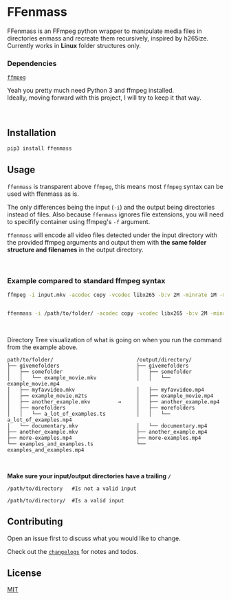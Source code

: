 # FFenmass

FFenmass is an FFmpeg python wrapper to manipulate media files in directories enmass and recreate them recursively, inspired by h265ize.
Currently works in **Linux** folder structures only.



### Dependencies
[`ffmpeg`](https://www.ffmpeg.org/)

Yeah you pretty much need Python 3 and ffmpeg installed.
<br>
Ideally, moving forward with this project, I will try to keep it that way.

<br>

## Installation
```bash
pip3 install ffenmass
```

## Usage



`ffenmass` is transparent above `ffmpeg`, this means most `ffmpeg` syntax can be used with ffenmass as is.


The only differences being the input (`-i`) and the output being directories instead of files.
Also because `ffenmass` ignores file extensions, you will need to specifify container using ffmpeg's `-f` argument.


`ffenmass` will encode all video files detected under the input directory with the provided ffmpeg arguments and output them with **the same folder structure and filenames** in the output directory.

<br>

### Example compared to standard ffmpeg syntax
```bash
ffmpeg -i input.mkv -acodec copy -vcodec libx265 -b:v 2M -minrate 1M -maxrate 3M -preset medium out.mp4


ffenmass -i /path/to/folder/ -acodec copy -vcodec libx265 -b:v 2M -minrate 1M -maxrate 3M -preset medium -f mp4 /output/directory/
```
<br>

Directory Tree visualization of what is going on when you run the command from the example above.
```
path/to/folder/                           /output/directory/
├── givemefolders                         ├── givemefolders      
│   ├── somefolder                        │   ├── somefolder
│   │   └── example_movie.mkv             │   │   └── example_movie.mp4
│   ├── myfavvideo.mkv                    │   ├── myfavvideo.mp4  
│   ├── example_movie.m2ts                │   ├── example_movie.mp4
│   ├── another_example.mkv         →     │   ├── another_example.mp4
│   ├── morefolders                       │   ├── morefolders
│   │   └── a_lot_of_examples.ts          │   │   └── a_lot_of_examples.mp4  
│   └── documentary.mkv                   │   └── documentary.mp4
├── another_example.mkv                   ├── another_example.mp4
├── more-examples.mp4                     ├── more-examples.mp4 
└── examples_and_examples.ts              └── examples_and_examples.mp4

```


<br>

**Make sure your input/output directories have a trailing `/`**
```
/path/to/directory   #Is not a valid input

/path/to/directory/  #Is a valid input
```


## Contributing
Open an issue first to discuss what you would like to change.

Check out the [`changelogs`](CHANGELOGS.md) for notes and todos.

## License
[MIT](https://choosealicense.com/licenses/mit/)
